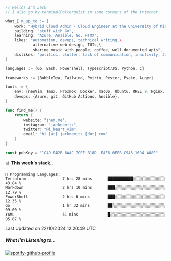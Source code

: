 ```go
// Hello! I'm Jack
// I also go by terminalPoltergeist in some corners of the internet

what_I'm_up_to := {
    work: "Hybrid Cloud Admin - Cloud Engineer at the University of Minnesota",
    building: "stuff with Go",
    learning: "Azure, Ansible, Go, HTMX",
    likes: "automation, devops, technical writing,\
            alternative web-design, TUIs,\
            sharing music with people, coffee, well-documented apis",
    dislikes: "politics, clutter, lack of communication, inactivity, Java",
}

languages := {Go, Bash, Powershell, Typescript/JS, Python, C}

frameworks := {BubbleTea, Tailwind, Pmirin, Pester, Psake, Auger}

tools := {
    env: {neoVim, Tmux, Proxmox, Docker, macOS, Ubuntu, RHEL 9, Nginx, DigitalOcean, Cloudflare},
    devops: {Azure, git, GitHub Actions, Ansible},
}

func find_me() {
    return {
        website: "jnem.me",
        instagram: "jacknemitz",
        twitter: "@i_heart_vim",
        email: "hi [at] jacknemitz [dot] com"
    }
}

const pubKey = "1C49 F42B 6AAC 7CEE B18D  EAF6 0EEB C943 1694 A88E"
```

<!--START_SECTION:waka-->
📊 **This week's stack..** 

```text
💬 Programming Languages: 
Terraform                7 hrs 28 mins       ███████████░░░░░░░░░░░░░░   43.84 % 
Markdown                 2 hrs 10 mins       ███░░░░░░░░░░░░░░░░░░░░░░   12.79 % 
PowerShell               2 hrs 6 mins        ███░░░░░░░░░░░░░░░░░░░░░░   12.35 % 
Go                       1 hr 32 mins        ██░░░░░░░░░░░░░░░░░░░░░░░   09.00 % 
YAML                     51 mins             █░░░░░░░░░░░░░░░░░░░░░░░░   05.07 % 
```


 Last Updated on 22/10/2024 12:20:49 UTC
<!--END_SECTION:waka-->

##### What I'm Listening to...

[![spotify-github-profile](https://jnem.me/listening-item?maxAge=2592000)](https://jnem.me/listening)
